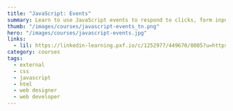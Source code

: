 ```yaml
---
title: "JavaScript: Events"
summary: Learn to use JavaScript events to respond to clicks, form input, and touch gestures in your web applications.
thumb: "/images/courses/javascript-events_tn.png"
hero: "/images/courses/javascript-events.jpg"
links:
  - lil: https://linkedin-learning.pxf.io/c/1252977/449670/8005?u=https%3A%2F%2Fwww.linkedin.com%2Flearning%2Fjavascript-events
category: courses
tags:
  - external
  - css
  - javascript
  - html
  - web designer
  - web developer
---
```

